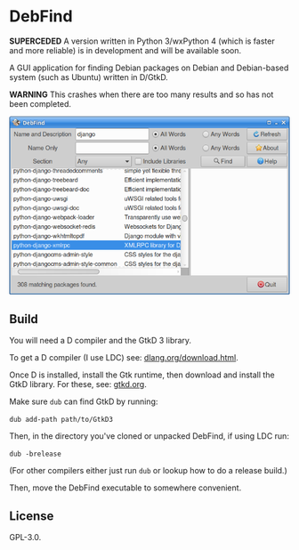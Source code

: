 # DebFind

**SUPERCEDED** A version written in Python 3/wxPython 4 (which is faster
and more reliable) is
in development and will be available soon.
<!-- now available:
[DebFind](https://github.com/mark-summerfield/debfind)
-->

A GUI application for finding Debian packages on Debian and Debian-based
system (such as Ubuntu) written in D/GtkD.

**WARNING** This crashes when there are too many results and so has not
been completed.

![Screenshot](screenshot.png)

## Build

You will need a D compiler and the GtkD 3 library.

To get a D compiler (I use LDC) see: 
[dlang.org/download.html](https://dlang.org/download.html).

Once D is installed, install the Gtk runtime, then download and install
the GtkD library. For these, see:
[gtkd.org](https://gtkd.org/).

Make sure `dub` can find GtkD by running:

`dub add-path path/to/GtkD3`

Then, in the directory you've cloned or unpacked DebFind, if using LDC
run:

`dub -brelease`

(For other compilers either just run `dub` or lookup how to do a release
build.)

Then, move the DebFind executable to somewhere convenient.

## License

GPL-3.0.

